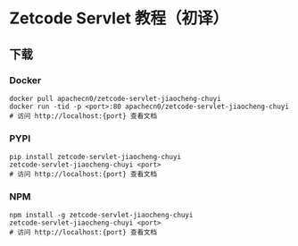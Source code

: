 # Zetcode Servlet 教程（初译）

## 下载

### Docker

```
docker pull apachecn0/zetcode-servlet-jiaocheng-chuyi
docker run -tid -p <port>:80 apachecn0/zetcode-servlet-jiaocheng-chuyi
# 访问 http://localhost:{port} 查看文档
```

### PYPI

```
pip install zetcode-servlet-jiaocheng-chuyi
zetcode-servlet-jiaocheng-chuyi <port>
# 访问 http://localhost:{port} 查看文档
```

### NPM

```
npm install -g zetcode-servlet-jiaocheng-chuyi
zetcode-servlet-jiaocheng-chuyi <port>
# 访问 http://localhost:{port} 查看文档
```